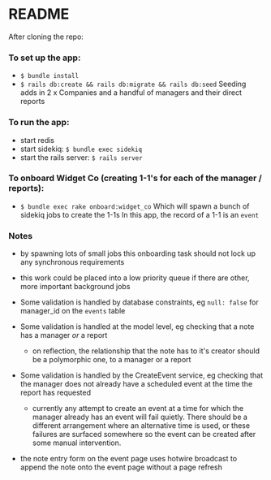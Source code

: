 # README

After cloning the repo:

### To set up the app:
- `$ bundle install`
- `$ rails db:create && rails db:migrate && rails db:seed`
Seeding adds in 2 x Companies and a handful of managers and their direct reports

### To run the app:
- start redis
- start sidekiq: `$ bundle exec sidekiq`
- start the rails server: `$ rails server`

### To onboard Widget Co (creating 1-1's for each of the manager / reports):
- `$ bundle exec rake onboard:widget_co`
Which will spawn a bunch of sidekiq jobs to create the 1-1s
In this app, the record of a 1-1 is an `event`


### Notes
- by spawning lots of small jobs this onboarding task should not lock up any synchronous requirements
- this work could be placed into a low priority queue if there are other, more important background jobs
- Some validation is handled by database constraints, eg `null: false` for manager_id on the `events` table
- Some validation is handled at the model level, eg checking that a note has a manager _or_ a report
  - on reflection, the relationship that the note has to it's creator should be a polymorphic one, to a manager or a report
- Some validation is handled by the CreateEvent service, eg checking that the manager does not already have a scheduled event at the time the report has requested
  - currently any attempt to create an event at a time for which the manager already has an event will fail quietly. There should be a different arrangement where an alternative time is used, or these failures are surfaced somewhere so the event can be created after some manual intervention.

- the note entry form on the event page uses hotwire broadcast to append the note onto the event page without a page refresh
